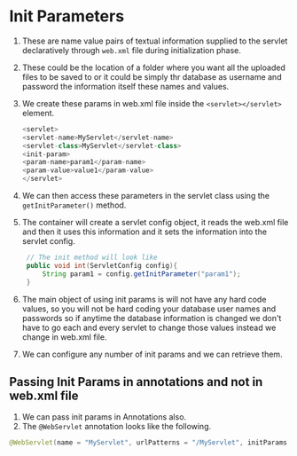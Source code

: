 # Init Parameters

1. These are name value pairs of textual information supplied to the servlet declaratively through `web.xml` file during initialization phase.
2. These could be the location of a folder where you want all the uploaded files to be saved to or it could be simply thr database as username and password the information itself these names and values.
3. We create these params in web.xml file inside the `<servlet></servlet>` element.

   ```java
   <servlet>
   <servlet-name>MyServlet</servlet-name>
   <servlet-class>MyServlet</servlet-class>
   <init-param>
   <param-name>param1</param-name>
   <param-value>value1</param-value>
   </servlet>
   ```

4. We can then access these parameters in the servlet class using the `getInitParameter()` method.
5. The container will create a servlet config object, it reads the web.xml file and then it uses this information and it sets the information into the servlet config.

   ```java
    // The init method will look like
    public void int(ServletConfig config){
        String param1 = config.getInitParameter("param1");
    }
   ```

6. The main object of using init params is will not have any hard code values, so you will not be hard coding your database user names and passwords so if anytime the database information is changed we don't have to go each and every servlet to change those values instead we change in web.xml file.
7. We can configure any number of init params and we can retrieve them.

## Passing Init Params in annotations and not in web.xml file

1. We can pass init params in Annotations also.
2. The `@WebServlet` annotation looks like the following.

```java
@WebServlet(name = "MyServlet", urlPatterns = "/MyServlet", initParams = {@WebInitParam(name="",value=""),@WebInitParam(name="",value="")});
```
